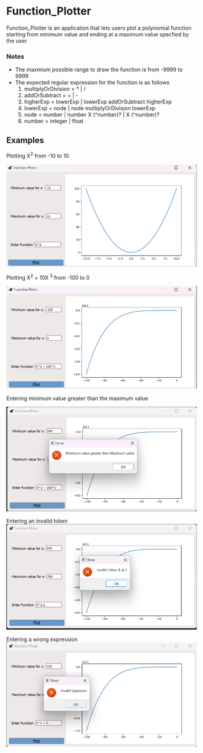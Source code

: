 # Function_Plotter

Function_Plotter is an application that lets users plot a polynomial function starting from minimum
value and ending at a maximum value specfied by the user



### Notes

* The maxmium possible range to draw the function is from -9999 to 9999
* The expected regular expression for the function is as follows 
   1. multiplyOrDivision = * | / 
   2. addOrSubtract = + | -
   3. higherExp = lowerExp | lowerExp addOrSubtract higherExp  
   4. lowerExp = node | node multiplyOrDivision lowerExp
   5. node = number | number X (^number)? | X (^number)? 
   6. number = integer | float  

## Examples

Plotting X<sup>2</sup> from -10 to 10

![X^2 plot](/screenshots//X%5E2_plot.png)

Plotting X<sup>2</sup> + 10X <sup>5</sup> from -100 to 0

![X^5 plot](/screenshots/x%5E5_plot.png)

Entering minimum value greater than the maximum value

![error_1](/screenshots/error1.png)

Entering an invalid token
![error_2](/screenshots/error2.png)

Entering a wrong expression 
![error_3](/screenshots/error3.png)



